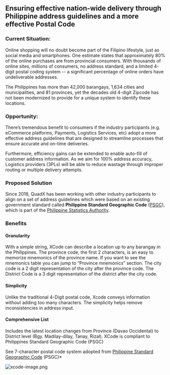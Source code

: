 ## Ensuring effective nation-wide delivery through Philippine address guidelines and a more effective Postal Code

### Current Situation:
Online shopping will no doubt become part of the Filipino lifestyle, just as social media and smartphones. One estimate states that approximately 80% of the online purchases are from provincial consumers. With thousands of online sites, millions of consumers, no address standard, and a limited 4-digit postal coding system -- a significant percentage of online orders have undeliverable addresses.

The Philippines has more than 42,000 barangays, 1,634 cities and municipalities, and 81 provinces, yet the decades old 4-digit
Zipcode has not been modernized to provide for a unique system to identify these locations. 

### Opportunity:
There’s tremendous benefit to consumers if the industry participants (e.g. eCommerce platforms, Payments, Logistics
Services, etc) adopt a more effective address guidelines that are designed to streamline processes that ensure accurate and on-time deliveries.

Furthermore, efficiency gains can be extended to enable auto-fill of customer address information. As we aim for 100% address accuracy, Logistics providers (3PLs) will be able to reduce wastage through improper routing or multiple delivery attempts.

### Proposed Solution

Since 2018, QuadX has been working with other industry participants to align on a set of address guidelines which were based on an existing government standard called **Philippine Standard Geographic Code** ([PSGC](https://psa.gov.ph/)), which is part of the [Philippine Statistics Authority](https://psa.gov.ph/).  

### Benefits

#### Granularity
With a simple string, XCode can describe a location up to any barangay in the Philippines. The province code, the first 2 characters, is an easy to memorize mnemonics of the province name. If you want to see the mnemonics table you can jump to “Province mnemonics” section. The city code is a 2 digit representation of the city after the province code. The District Code is a 3 digit representation of the district after the city code.

#### Simplicity
Unlike the traditional 4-Digit postal code, Xcode conveys information without adding too many characters. The simplicity helps remove inconsistencies in address input.

#### Comprehensive List 
Includes the latest location changes from Province (Davao Occidental) to District level (Bgy. Madilay-dilay, Tanay, Rizal). XCode is compliant to Philippines Standard Geographic Code (PSGC)



See 7-character postal code system adopted from [Philippine Standard Geographic Code](https://psa.gov.ph/classification/psgc/) (PSGC)*

![xcode-image.png]({{site.baseurl}}/xcode-image.png)
